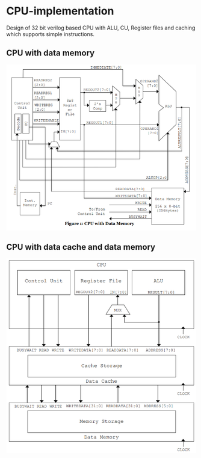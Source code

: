 # CPU-implementation
Design of 32 bit verilog based CPU with ALU, CU, Register files and caching which supports simple instructions.

## CPU with data memory

![CPU with data memory](https://github.com/Virajanidh/CPU-implementation/blob/main/images/1.png)

## CPU with data cache and data memory

![CPU with data cache and data memory](https://github.com/Virajanidh/CPU-implementation/blob/main/images/2.png)
